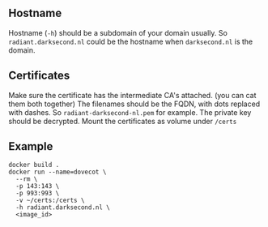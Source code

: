 ## Hostname
Hostname (`-h`) should be a subdomain of your domain usually.
So `radiant.darksecond.nl` could be the hostname when `darksecond.nl` is the domain.

## Certificates
Make sure the certificate has the intermediate CA's attached. (you can cat them both together)
The filenames should be the FQDN, with dots replaced with dashes.
So `radiant-darksecond-nl.pem` for example.
The private key should be decrypted.
Mount the certificates as volume under `/certs`

## Example
```
docker build .
docker run --name=dovecot \
  --rm \
  -p 143:143 \
  -p 993:993 \
  -v ~/certs:/certs \
  -h radiant.darksecond.nl \
  <image_id>
```
